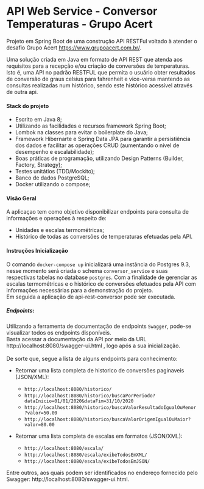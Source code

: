 # API Web Service - Conversor Temperaturas - Grupo Acert
  Projeto em Spring Boot de uma construção API RESTFul voltado à atender o desafio Grupo Acert <link>https://www.grupoacert.com.br/.
   
  Uma solução criada em Java em formato de API REST que atenda aos requisitos para a recepção e/ou criação de conversões de temperaturas. Isto é, uma API no padrão RESTFUL que permita o usuário obter resultados de conversão de graus celsius 
  para fahrenheit e vice-versa mantendo as consultas realizadas num histórico, sendo este histórico acessível através de outra api.
 
 #### Stack do projeto
  - Escrito em Java 8;
  - Utilizando as facilidades e recursos framework Spring Boot;
  - Lombok na classes para evitar o boilerplate do Java;
  - Framework Hibernarte e Spring Data JPA para garantir a persistiência dos dados e facilitar as operações CRUD (aumentando o nivel de desempenho e escalabilidade);
  - Boas práticas de programação, utilizando Design Patterns (Builder, Factory, Strategy);
  - Testes unitátios (TDD/Mockito);
  - Banco de dados PostgreSQL;
  - Docker utilizando o compose;
  
  #### Visão Geral
  
  A aplicaçao tem como objetivo disponibilizar endpoints para consulta de informações e operações à respeito de:
  - Unidades e escalas termométricas;
  - Histórico de todas as conversões de temperaturas efetuadas pela API. 
  
  #### Instruções Inicialização
  
 O comando ```docker-compose up``` inicializará uma instância do Postgres 9.3, nesse momento será criada o schema ```conversor_service``` e suas respectivas tabelas no database ```postgres```. 
 Com a finalidade de gerenciar as escalas termométricas e o histórico de conversões efetuados pela API com informações necessárias para a demonstração do projeto. <br> Em seguida a aplicação de api-rest-conversor pode ser executada.
  
  ##### Endpoints: 
  
  Utilizando a ferramenta de documentação de endpoints ```Swagger```, pode-se visualizar todos os endpoints disponíveis.<br>
  Basta acessar a documentação da API por meio da URL <link>http://localhost:8080/swagger-ui.html , logo após a sua inicialização. <br><br> 
  De sorte que, segue a lista de alguns endpoints para conhecimento: 
  
  - Retornar uma lista completa de historico de conversões paginaveis (JSON/XML):
    - `http://localhost:8080/historico/`
    - `http://localhost:8080/historico/buscaPorPeriodo?dataInicio=01/01/2020&dataFim=31/10/2020`
    - `http://localhost:8080/historico/buscaValorResultadoIgualOuMenor?valor=50.00`
    - `http://localhost:8080/historico/buscaValorOrigemIgualOuMaior?valor=80.00`
   
 - Retornar uma lista completa de escalas em formatos (JSON/XML):
   - `http://localhost:8080/escala/`
   - `http://localhost:8080/escala/exibeTodosEmXML/`
   - `http://localhost:8080/escala/exibeTodosEmJSON/`
     
 Entre outros, aos quais podem ser identificados no endereço fornecido pelo Swagger: <link>http://localhost:8080/swagger-ui.html.